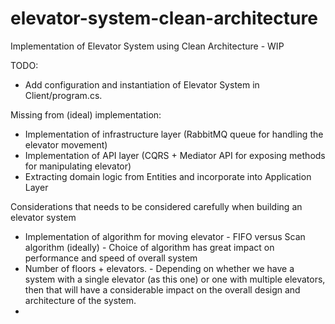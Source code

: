 # elevator-system-clean-architecture
Implementation of Elevator System using Clean Architecture - WIP 

TODO: 
* Add configuration and instantiation of Elevator System in Client/program.cs.

Missing from (ideal) implementation: 

* Implementation of infrastructure layer (RabbitMQ queue for handling the elevator movement)
* Implementation of API layer (CQRS + Mediator API for exposing methods for manipulating elevator)
* Extracting domain logic from Entities and incorporate into Application Layer


Considerations that needs to be considered carefully when building an elevator system
* Implementation of algorithm for moving elevator - FIFO versus Scan algorithm (ideally) - Choice of algorithm has great impact on performance and speed of overall system
* Number of floors + elevators. - Depending on whether we have a system with a single elevator (as this one) or one with multiple elevators, then that will have a considerable impact on the overall design and architecture of the system.
* 
